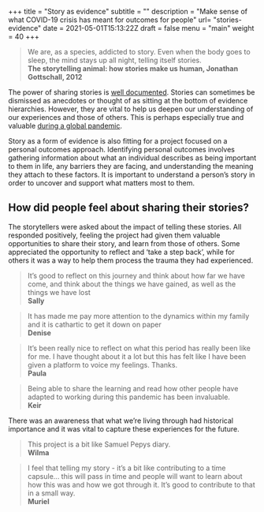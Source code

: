+++
title = "Story as evidence"
subtitle = ""
description = "Make sense of what COVID-19 crisis has meant for outcomes for people"
url= "stories-evidence"
date = 2021-05-01T15:13:22Z
draft = false
menu = "main"
weight = 40
+++

> We are, as a species, addicted to story. Even when the body goes to sleep, the mind stays up all night, telling itself stories.  
**The storytelling animal: how stories make us human, Jonathan Gottschall, 2012**

The power of sharing stories is [well documented](https://www.iriss.org.uk/resources/insights/role-personal-storytelling-practice). Stories can sometimes be dismissed as anecdotes or thought of as sitting at the bottom of evidence hierarchies. However, they are vital to help us deepen our understanding of our experiences and those of others. This is perhaps especially true and valuable [during a global pandemic](https://www.scie.org.uk/care-providers/coronavirus-covid-19/blogs/covid-19-stories).

Story as a form of evidence is also fitting for a project focused on a personal outcomes approach. Identifying personal outcomes involves gathering information about what an individual describes as being important to them in life, any barriers they are facing, and understanding the meaning they attach to these factors. It is important to understand a person’s story in order to uncover and support what matters most to them.

## How did people feel about sharing their stories?

The storytellers were asked about the impact of telling these stories. All responded positively, feeling the project had given them valuable opportunities to share their story, and learn from those of others. Some appreciated the opportunity to reflect and ‘take a step back’, while for others it was a way to help them process the trauma they had experienced.

> It’s good to reflect on this journey and think about how far we have come, and think about the things we have gained, as well as the things we have lost  
**Sally**

> It has made me pay more attention to the dynamics within my family and it is cathartic to get it down on paper  
**Denise**

> It’s been really nice to reflect on what this period has really been like for me. I have thought about it a lot but this has felt like I have been given a platform to voice my feelings. Thanks.  
**Paula**

> Being able to share the learning and read how other people have adapted to working during this pandemic has been invaluable.  
**Keir**

There was an awareness that what we’re living through had historical importance and it was vital to capture these experiences for the future.

> This project is a bit like Samuel Pepys diary.  
**Wilma**

> I feel that telling my story - it’s a bit like contributing to a time capsule... this will pass in time and people will want to learn about how this was and how we got through it. It’s good to contribute to that in a small way.  
**Muriel**